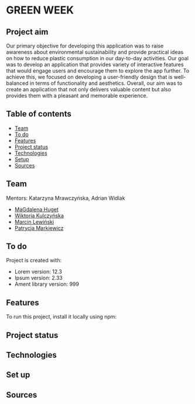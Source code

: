 # GREEN WEEK
## Project aim
Our primary objective for developing this application was to raise awareness about environmental sustainability and provide practical ideas on how to reduce plastic consumption in our day-to-day activities. Our goal was to develop an application that provides variety of interactive features that would engage users and encourage them to explore the app further. To achieve this, we focused on developing a user-friendly design that is well-balanced in terms of functionality and aesthetics. Overall, our aim was to create an application that not only delivers valuable content but also provides them with a pleasant and memorable experience.

## Table of contents
* [Team](#team)
* [To do](#to-do)
* [Features](#features)
* [Project status](#project-status)
* [Technologies](#technologies)
* [Setup](#setup)
* [Sources](#sources)

## Team
Mentors: Katarzyna Mrawczyńska, Adrian Widlak

* [MaGdalena Huget](https://github.com/magdalenahuget)
* [Wiktoria Kulczyńska](https://github.com/wiktoria75)
* [Marcin Lewiński](https://github.com/marcinlewinski)
* [Patrycja Markiewicz](https://github.com/patrycjavmarkiewicz)
	
## To do
Project is created with:
* Lorem version: 12.3
* Ipsum version: 2.33
* Ament library version: 999
	
## Features
To run this project, install it locally using npm:

## Project status

## Technologies

## Set up

## Sources